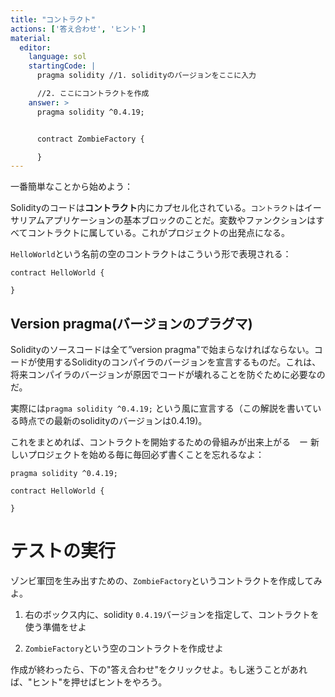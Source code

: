 ```yaml
---
title: "コントラクト"
actions: ['答え合わせ', 'ヒント']
material: 
  editor:
    language: sol
    startingCode: |
      pragma solidity //1. solidityのバージョンをここに入力

      //2. ここにコントラクトを作成
    answer: > 
      pragma solidity ^0.4.19;


      contract ZombieFactory {

      }
---
```


一番簡単なことから始めよう：

Solidityのコードは**コントラクト**内にカプセル化されている。`コントラクト`はイーサリアムアプリケーションの基本ブロックのことだ。変数やファンクションはすべてコントラクトに属している。これがプロジェクトの出発点になる。

`HelloWorld`という名前の空のコントラクトはこういう形で表現される：

```
contract HelloWorld {

}
```

## Version pragma(バージョンのプラグマ)

Solidityのソースコードは全て”version pragma"で始まらなければならない。コードが使用するSolidityのコンパイラのバージョンを宣言するものだ。これは、将来コンパイラのバージョンが原因でコードが壊れることを防ぐために必要なのだ。

実際には`pragma solidity ^0.4.19;` という風に宣言する（この解説を書いている時点での最新のsolidityのバージョンは0.4.19)。

これをまとめれば、コントラクトを開始するための骨組みが出来上がる　ー 新しいプロジェクトを始める毎に毎回必ず書くことを忘れるなよ：


```
pragma solidity ^0.4.19;

contract HelloWorld {

}
```

# テストの実行

ゾンビ軍団を生み出すための、`ZombieFactory`というコントラクトを作成してみよ。

1. 右のボックス内に、solidity `0.4.19`バージョンを指定して、コントラクトを使う準備をせよ

2. `ZombieFactory`という空のコントラクトを作成せよ

作成が終わったら、下の"答え合わせ"をクリックせよ。もし迷うことがあれば、"ヒント"を押せばヒントをやろう。 
